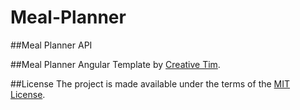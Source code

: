# Meal-Planner

##Meal Planner API

##Meal Planner Angular
Template by [Creative Tim][creative_tim].

[creative_tim]: https://www.creative-tim.com/product/paper-dashboard-angular#

##License
The project is made available under the terms of the [MIT License][license_mit].

[license_mit]: https://github.com/April13/Meal-Planner/blob/master/LICENSE 'mit license'
